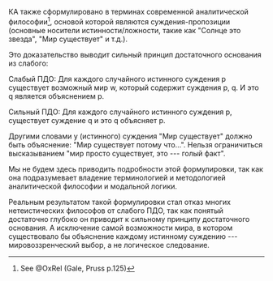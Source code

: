 КА также сформулировано в терминах современной аналитической философии[^nt0034], основой которой являются суждения-пропозиции (основные носители истинности/ложности, такие как "Солнце это звезда", "Мир существует" и т.д.).

Это доказательство выводит сильный принцип достаточного основания из слабого:

Слабый ПДО: Для каждого случайного истинного суждения p существует возможный мир w, который содержит суждения p, q. И это q является объяснением p.

Сильный ПДО: Для каждого случайного истинного суждения p, существует суждение q и это q объясняет p. 

Другими словами у (истинного) суждения "Мир существует" должно быть объяснение: "Мир существует потому что...". Нельзя ограничиться высказыванием "мир просто существует, это --- голый факт".

Мы не будем здесь приводить подробности этой формулировки, так как она подразумевает владение терминологией и методологией аналитической философии и модальной логики.

Реальным результатом такой формулировки стал отказ многих нетеистических философов от слабого ПДО, так как понятый достаточно глубоко он приводит к сильному принципу достаточного основания. А исключение самой возможности мира, в котором существовало бы объяснение каждому истинному суждению --- мировоззренческий выбор, а не логическое следование.

[^nt0034]: See @OxRel (Gale, Pruss p.125)
